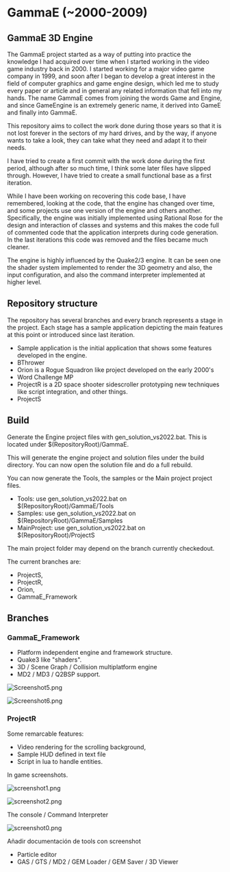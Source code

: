 # GammaE (~2000-2009)

## GammaE 3D Engine

The GammaE project started as a way of putting into practice the knowledge I had acquired over time when I started working in the video game industry back in 2000.
I started working for a major video game company in 1999, and soon after I began to develop a great interest in the field of computer graphics and game engine design, which led me to study every paper or article and in general any related information that fell into my hands.
The name GammaE comes from joining the words Game and Engine, and since GameEngine is an extremely generic name, it derived into GameE and finally into GammaE.

This repository aims to collect the work done during those years so that it is not lost forever in the sectors of my hard drives, and by the way, if anyone wants to take a look, they can take what they need and adapt it to their needs.

I have tried to create a first commit with the work done during the first period, although after so much time, I think some later files have slipped through. However, I have tried to create a small functional base as a first iteration.

While I have been working on recovering this code base, I have remembered, looking at the code, that the engine has changed over time, and some projects use one version of the engine and others another. Specifically, the engine was initially implemented using Rational Rose for the design and interaction of classes and systems and this makes the code full of commented code that the application interprets during code generation. In the last iterations this code was removed and the files became much cleaner.

The engine is highly influenced by the Quake2/3 engine. It can be seen one the shader system implemented to render the 3D geometry and also, the input configuration, and also the command interpreter implemented at higher level.

## Repository structure

The repository has several branches and every branch represents a stage in the project.
Each stage has a sample application depicting the main features at this point or introduced since last iteration.

- Sample application is the initial application that shows some features developed in the engine.
- BThrower
- Orion is a Rogue Squadron like project developed on the early 2000's
- Word Challenge MP
- ProjectR is a 2D space shooter sidescroller prototyping new techniques like script integration, and other things.
- ProjectS  


## Build
Generate the Engine project files with gen_solution_vs2022.bat. This is located under $(RepositoryRoot)/GammaE.

This will generate the engine project and solution files under the build directory. You can now open the solution file and do a full rebuild.

You can now generate the Tools, the samples or the Main project project files.
- Tools: use gen_solution_vs2022.bat on $(RepositoryRoot)/GammaE/Tools
- Samples: use gen_solution_vs2022.bat on $(RepositoryRoot)/GammaE/Samples
- MainProject: use gen_solution_vs2022.bat on $(RepositoryRoot)/ProjectS
	
The main project folder may depend on the branch currently checkedout. 

The current branches are: 
- ProjectS, 
- ProjectR, 
- Orion, 
- GammaE_Framework

## Branches

### GammaE_Framework
- Platform independent engine and framework structure.
- Quake3 like "shaders".
- 3D / Scene Graph / Collision multiplatform engine
- MD2 / MD3 / Q2BSP support.

![Screenshot5.png](https://raw.githubusercontent.com/D0ct0rDave/GammaE_Engine/refs/heads/GammaE_Branch/repoimgs/Screenshot5.png)

![Screenshot6.png](https://raw.githubusercontent.com/D0ct0rDave/GammaE_Engine/refs/heads/GammaE_Branch/repoimgs/Screenshot6.png)


### ProjectR
Some remarcable features:
- Video rendering for the scrolling background,
- Sample HUD defined in text file
- Script in lua to handle entities.

In game screenshots. 

![screenshot1.png](https://raw.githubusercontent.com/D0ct0rDave/GammaE_Engine/refs/heads/ProjectR/repoimages/screenshot0001.png)

![screenshot2.png](https://raw.githubusercontent.com/D0ct0rDave/GammaE_Engine/refs/heads/ProjectR/repoimages/screenshot0002.png)

The console / Command Interpreter

![screenshot0.png](https://raw.githubusercontent.com/D0ct0rDave/GammaE_Engine/refs/heads/ProjectR/repoimages/screenshot0000.png)


Añadir documentación de tools con screenshot
- Particle editor
- GAS / GTS / MD2 / GEM Loader / GEM Saver / 3D Viewer
